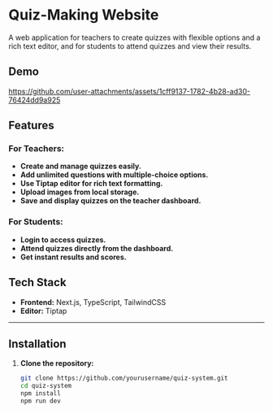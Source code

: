 # Quiz-Making Website

A web application for teachers to create quizzes with flexible options and a rich text editor, and for students to attend quizzes and view their results.

## Demo



https://github.com/user-attachments/assets/1cff9137-1782-4b28-ad30-76424dd9a925



## Features

### For Teachers:

- **Create and manage quizzes easily.**
- **Add unlimited questions with multiple-choice options.**
- **Use Tiptap editor for rich text formatting.**
- **Upload images from local storage.**
- **Save and display quizzes on the teacher dashboard.**

### For Students:

- **Login to access quizzes.**
- **Attend quizzes directly from the dashboard.**
- **Get instant results and scores.**

## Tech Stack

- **Frontend:** Next.js, TypeScript, TailwindCSS
- **Editor:** Tiptap

---

## Installation

1. **Clone the repository:**
   ```bash
   git clone https://github.com/yourusername/quiz-system.git
   cd quiz-system
   npm install
   npm run dev
   ```

